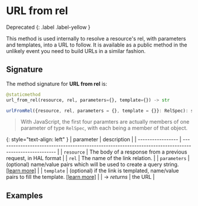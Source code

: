 # URL from rel
Deprecated
{: .label .label-yellow }

This method is used internally to resolve a resource's rel, with parameters and templates, into a URL to follow.  It is available as a public method in the unlikely event you need to build URLs in a similar fashion.

## Signature
The method signature for **URL from rel** is:
<tabs>
<tab name="Python">

```python
@staticmethod
url_from_rel(resource, rel, parameters={}, template={}) -> str
```
</tab>

<tab name="JavaScript">

```javascript
urlFromRel({resource, rel, parameters = {}, template = {}}: RelSpec): string
```
> With JavaScript, the first four paramters are actually members of one parameter of type `RelSpec`, with each being a member of that object.
</tab>

<future-languages />
</tabs>

{: style="text-align: left" }
| parameter         | description                                                                                            |
| ----------------- | ------------------------------------------------------------------------------------------------------ |
| `resource`        | The body of a response from a previous request, in HAL format                                          |
| `rel`             | The name of the link relation.                                                                         |
| `parameters`      | (optional) name/value pairs which will be used to create a query string. [[learn more]](/parameters)   |
| `template`        | (optional) if the link is templated, name/value pairs to fill the template. [[learn more]](/templates) |
| -> *returns*      | the URL                                                                                                |


## Examples
